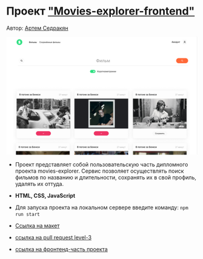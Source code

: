 # Проект ["Movies-explorer-frontend"](https://github.com/ArtemSedrakyan/movies-explorer-frontend)

Автор: [Артем Седракян](https://github.com/ArtemSedrakyan)

![](./src/images/movies_demo.png)

* Проект представляет собой пользовательскую часть дипломного проекта movies-explorer. Сервис позволяет осуществлять поиск фильмов по названию и длительности, сохранять их в свой профиль, удалять их оттуда.

* **HTML, CSS, JavaScript**

* Для запуска проекта на локальном сервере введите команду:
``` npm run start ```

* [Ссылка на макет](https://disk.yandex.ru/d/ZpSuPWJ35G1wmg)

* [ссылка на pull request level-3](https://github.com/ArtemSedrakyan/movies-explorer-frontend/pull/3)

* [ссылка на фронтенд-часть проекта](https://sedrakyan.movies.nomoredomains.icu)
